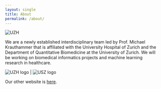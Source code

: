 ```yaml
---
layout: single
title: About
permalink: /about/
---
```


![UZH](https://www.isc.uzh.ch/dam/jcr:806afaca-b518-4289-9e9d-af25dea2ed0b/Hauptgebaeude_0125_klein_%C2%A9Frank_Bruederli.jpg)


We are a newly established interdisciplinary team led by Prof. Michael Krauthammer that is affiliated with the University Hospital of Zurich and the Department of Quantitative Biomedicine at the University of Zurich. We will be working on biomedical informatics projects and machine learning research in healthcare.

<!-- ![UZH]({{"/images/uzh.jpg"}}) -->

<!-- ![UZH]({{"/images/uzh.jpg"}}) -->

<!-- ![UZH]({{"/images/uzh.jpg"}}) -->



![UZH logo](https://upload.wikimedia.org/wikipedia/de/8/89/Universit%C3%A4t_Z%C3%BCrich_logo.svg) | ![USZ logo](https://upload.wikimedia.org/wikipedia/commons/c/c9/Universit%C3%A4tsspital_Z%C3%BCrich.svg)


<!-- ![Clinical Data Science](/images/clinical_datascience.svg) -->

Our other website is [here](https://www.cmi.uzh.ch/en.html).
